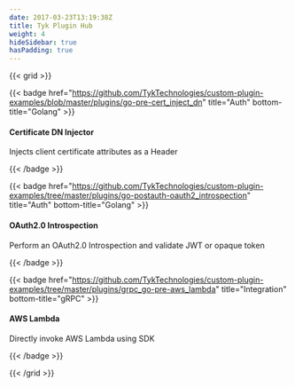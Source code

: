 ```yaml
---
date: 2017-03-23T13:19:38Z
title: Tyk Plugin Hub
weight: 4
hideSidebar: true
hasPadding: true
---
```


{{< grid >}}

{{< badge href="https://github.com/TykTechnologies/custom-plugin-examples/blob/master/plugins/go-pre-cert_inject_dn" title="Auth" bottom-title="Golang" >}}

<h4>Certificate DN Injector</h4>
<p>Injects client certificate attributes as a Header</p>

{{< /badge >}}

{{< badge href="https://github.com/TykTechnologies/custom-plugin-examples/tree/master/plugins/go-postauth-oauth2_introspection" title="Auth" bottom-title="Golang" >}}

<h4>OAuth2.0 Introspection</h4>
<p>Perform an OAuth2.0 Introspection and validate JWT or opaque token</p>

{{< /badge >}}

{{< badge href="https://github.com/TykTechnologies/custom-plugin-examples/tree/master/plugins/grpc_go-pre-aws_lambda" title="Integration" bottom-title="gRPC" >}}

<h4>AWS Lambda</h4>
<p>Directly invoke AWS Lambda using SDK</p>

{{< /badge >}}

{{< /grid >}}
